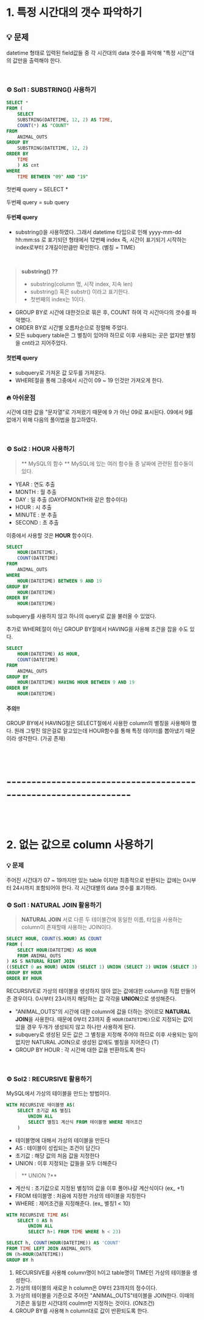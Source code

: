 # 1. 특정 시간대의 갯수 파악하기

## 💡 문제
datetime 형태로 입력된 field값들 중 각 시간대의 data 갯수를 파악해 "특정 시간"대의 값만을 출력해야 한다.

<br>

### ⚙️ Sol1 : SUBSTRING() 사용하기
```sql
SELECT *
FROM (
    SELECT
    SUBSTRING(DATETIME, 12, 2) AS TIME,
    COUNT(*) AS "COUNT"
FROM
    ANIMAL_OUTS
GROUP BY
    SUBSTRING(DATETIME, 12, 2)
ORDER BY
    TIME
    ) AS cnt
WHERE
    TIME BETWEEN "09" AND "19"
```

첫번째 query = SELECT * <p>
두번째 query = sub query

#### 두번째 query
- substring()을 사용하였다. 그래서 datetime 타입으로 인해 yyyy-mm-dd hh:mm:ss 로 표기되던 형태에서 12번째 index 즉, 시간이 표기되기 시작하는 index로부터 2개길이만큼만 확인한다. (별칭 = TIME)
<br>

> **substring() ??**
>- substring(column 명, 시작 index, 지속 len)
>- substring() 혹은 substr() 이라고 표기한다.
>- 첫번째의 index는 1이다.

- GROUP BY로 시간에 대한것으로 묶은 후, COUNT 하여 각 시간마다의 갯수를 파악했다.
- ORDER BY로 시간별 오름차순으로 정렬해 주었다.
- 모든 subquery table은 그 별칭이 있어야 하므로 이후 사용되는 곳은 없지만 별칭을 cnt라고 지어주었다.

#### 첫번째 query
- subquery로 가져온 값 모두를 가져온다.
- WHERE절을 통해 그중에서 시간이 09 ~ 19 인것만 가져오게 한다.

### 🔥 아쉬운점
시간에 대한 값을 "문자열"로 가져왔기 때문에 9 가 아닌 09로 표시된다. 09에서 9를 없애기 위해 다음의 풀이법을 참고하였다.

<br>

### ⚙️ Sol2 : HOUR 사용하기

> ** MySQL의 함수 **
MySQL에 있는 여러 함수들 중 날짜에 관련된 함수들이 있다.
- YEAR : 연도 추출
- MONTH : 월 추출
- DAY : 일 추출 (DAYOFMONTH와 같은 함수이다)
- HOUR : 시 추출
- MINUTE : 분 추출
- SECOND : 초 추출

이중에서 사용할 것은 **HOUR** 함수이다.

```sql
SELECT
    HOUR(DATETIME),
    COUNT(DATETIME)
FROM
    ANIMAL_OUTS
WHERE
    HOUR(DATETIME) BETWEEN 9 AND 19
GROUP BY
    HOUR(DATETIME)
ORDER BY
    HOUR(DATETIME)
```
subquery를 사용하지 않고 하나의 query로 값을 불러올 수 있었다.

추가로 WHERE절이 아닌 GROUP BY절에서 HAVING을 사용해 조건을 잡을 수도 있다.
```sql
SELECT
    HOUR(DATETIME) AS HOUR,
    COUNT(DATETIME)
FROM
    ANIMAL_OUTS
GROUP BY
    HOUR(DATETIME) HAVING HOUR BETWEEN 9 AND 19
ORDER BY
    HOUR(DATETIME)
```

#### 주의!!
GROUP BY에서 HAVING절은 SELECT절에서 사용한 column의 별칭을 사용해야 했다.
원래 그렇진 않은걸로 알고있는데 HOUR함수를 통해 특정 데이터를 뽑아냈기 때문이라 생각한다. (가공 존재)

<br>
<br>

# ---------------------------------------------------------------

<br>
<br>

# 2. 없는 값으로 column 사용하기

### 💡 문제
주어진 시간대가 07 ~ 19까지만 있는 table 이지만 최종적으로 반환되는 값에는 0시부터 24시까지 포함되어야 한다. 각 시간대별의 data 갯수를 표기하라.

### ⚙️ Sol1 : NATURAL JOIN 활용하기
> **NATURAL JOIN**
서로 다른 두 테이블간에 동일한 이름, 타입을 사용하는 column이 존재할때 사용하는 JOIN이다.

```sql
SELECT HOUR, COUNT(S.HOUR) AS COUNT
FROM (   
    SELECT HOUR(DATETIME) AS HOUR
    FROM ANIMAL_OUTS
) AS S NATURAL RIGHT JOIN
((SELECT 0 as HOUR) UNION (SELECT 1) UNION (SELECT 2) UNION (SELECT 3) UNION (SELECT 4) UNION (SELECT 5) UNION (SELECT 6) UNION (SELECT 7) UNION (SELECT 8) UNION (SELECT 9) UNION (SELECT 10) UNION (SELECT 11) UNION (SELECT 12) UNION (SELECT 13) UNION (SELECT 14) UNION (SELECT 15) UNION (SELECT 16) UNION (SELECT 17) UNION (SELECT 18) UNION (SELECT 19) UNION (SELECT 20) UNION (SELECT 21) UNION (SELECT 22) UNION (SELECT 23)) as T
GROUP BY HOUR
ORDER BY HOUR
```

RECURSIVE로 가상의 테이블을 생성하지 않아 없는 값에대한 column을 직접 만들어준 경우이다. 0시부터 23시까지 해당하는 값 각각을 **UNION**으로 생성해준다.
- "ANIMAL_OUTS"의 시간에 대한 column에 값을 더하는 것이르모 **NATURAL JOIN**을 사용한다. 때문에 0부터 23까지 중 `HOUR(DATETIME)`으로 지정되는 값이 있을 경우 두개가 생성되지 않고 하나만 사용하게 된다.
- subquery로 생성된 모든 값은 그 별칭을 지정해 주어야 하므로 이후 사용되는 일이 없지만 NATURAL JOIN으로 생성된 값에도 별칭을 지어준다 (T)
- GROUP BY HOUR : 각 시간에 대한 값을 반환하도록 한다

<br>

### ⚙️ Sol2 : RECURSIVE 활용하기

MySQL에서 가상의 테이블을 만드는 방법이다.
```sql
WITH RECURSIVE 테이블명 AS(
    SELECT 초기값 AS 별칭1
        UNION ALL
        SELECT 별칭1 계산식 FROM 테이블명 WHERE 제어조건
    )
```
- 테이블명에 대해서 가상의 테이블을 만든다
- AS : 테이블이 성립되는 조건이 담긴다
- 초기값 : 해당 값의 처음 값을 지정한다
- UNION : 이후 지정되는 값들을 모두 더해준다
> ** UNION ?**

- 계산식 : 초기값으로 지정된 별칭1의 값을 이후 풀어나갈 계산식이다 (ex_ +1)
- FROM 테이블명 : 처음에 지정한 가상의 테이블을 지칭한다
- WHERE : 제어조건을 지정해준다. (ex_ 별칭1 < 10)


```sql
WITH RECURSIVE TIME AS(
    SELECT 0 AS h
        UNION ALL
        SELECT h+1 FROM TIME WHERE h < 23)

SELECT h, COUNT(HOUR(DATETIME)) AS 'COUNT'
FROM TIME LEFT JOIN ANIMAL_OUTS
ON (h=HOUR(DATETIME))
GROUP BY h
```
1. RECURSIVE를 사용해 column명이 h이고 table명이 TIME인 가상의 테이블을 생성한다.
2. 가상의 테이블의 새로운 h column은 0부터 23까지의 정수이다.
3. 가상의 테이블을 기준으로 주어진 "ANIMAL_OUTS"테이블을 JOIN한다. 이때의 기준은 동일한 시간대의 coulmn만 지정하는 것이다. (ON조건)
4. GROUP BY를 사용해 h column대로 값이 반환되도록 한다.
